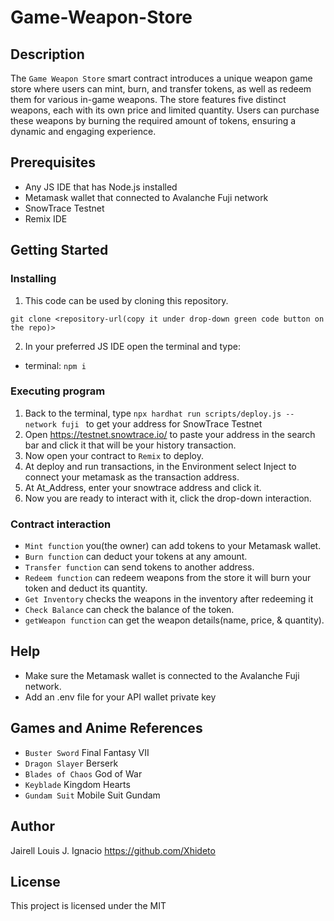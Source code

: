 # Game-Weapon-Store

## Description

The `Game Weapon Store` smart contract introduces a unique weapon game store where users can mint, burn, and transfer tokens, as well as redeem them for various in-game weapons. The store features five distinct weapons, each with its own price and limited quantity. Users can purchase these weapons by burning the required amount of tokens, ensuring a dynamic and engaging experience.

## Prerequisites

- Any JS IDE that has Node.js installed
- Metamask wallet that connected to Avalanche Fuji network
- SnowTrace Testnet
- Remix IDE

## Getting Started

### Installing

1. This code can be used by cloning this repository.
   
  ```git clone <repository-url(copy it under drop-down green code button on the repo)>```

2. In your preferred JS IDE open the terminal and type:

- terminal: ```npm i```

### Executing program

1. Back to the terminal, type `npx hardhat run scripts/deploy.js --network fuji
` to get your address for SnowTrace Testnet
2. Open https://testnet.snowtrace.io/ to paste your address in the search bar and click it that will be your history transaction.
3. Now open your contract to `Remix` to deploy.
4. At deploy and run transactions, in the Environment select Inject to connect your metamask as the transaction address.
5. At At_Address, enter your snowtrace address and click it.
6. Now you are ready to interact with it, click the drop-down interaction.

### Contract interaction

- `Mint function` you(the owner) can add tokens to your Metamask wallet.
- `Burn function` can deduct your tokens at any amount.
- `Transfer function` can send tokens to another address.
- `Redeem function` can redeem weapons from the store it will burn your token and deduct its quantity.
- `Get Inventory` checks the weapons in the inventory after redeeming it
- `Check Balance` can check the balance of the token.
- `getWeapon function` can get the weapon details(name, price, & quantity).

## Help

- Make sure the Metamask wallet is connected to the Avalanche Fuji network.
- Add an .env file for your API wallet private key

## Games and Anime References

- `Buster Sword` Final Fantasy VII
- `Dragon Slayer` Berserk
- `Blades of Chaos` God of War
- `Keyblade` Kingdom Hearts
- `Gundam Suit` Mobile Suit Gundam

## Author

Jairell Louis J. Ignacio
https://github.com/Xhideto

## License

This project is licensed under the MIT
